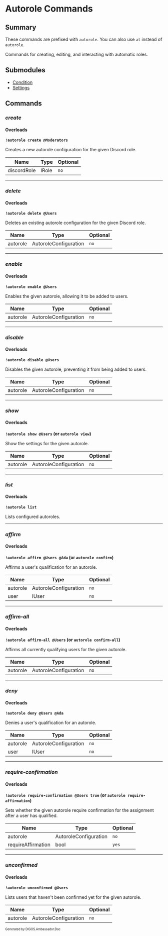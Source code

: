﻿Autorole Commands
=================
## Summary
These commands are prefixed with `autorole`. You can also use `at` instead of `autorole`.

Commands for creating, editing, and interacting with automatic roles.

## Submodules
* [Condition](autorole_condition.md)
* [Settings](autorole_settings.md)

## Commands
### *create*
#### Overloads
**`!autorole create @Moderators`**

Creates a new autorole configuration for the given Discord role.

| Name | Type | Optional |
| --- | --- | --- |
| discordRole | IRole | `no` |

---

### *delete*
#### Overloads
**`!autorole delete @Users`**

Deletes an existing autorole configuration for the given Discord role.

| Name | Type | Optional |
| --- | --- | --- |
| autorole | AutoroleConfiguration | `no` |

---

### *enable*
#### Overloads
**`!autorole enable @Users`**

Enables the given autorole, allowing it to be added to users.

| Name | Type | Optional |
| --- | --- | --- |
| autorole | AutoroleConfiguration | `no` |

---

### *disable*
#### Overloads
**`!autorole disable @Users`**

Disables the given autorole, preventing it from being added to users.

| Name | Type | Optional |
| --- | --- | --- |
| autorole | AutoroleConfiguration | `no` |

---

### *show*
#### Overloads
**`!autorole show @Users` (or `autorole view`)**

Show the settings for the given autorole.

| Name | Type | Optional |
| --- | --- | --- |
| autorole | AutoroleConfiguration | `no` |

---

### *list*
#### Overloads
**`!autorole list`**

Lists configured autoroles.

---

### *affirm*
#### Overloads
**`!autorole affirm @Users @Ada` (or `autorole confirm`)**

Affirms a user's qualification for an autorole.

| Name | Type | Optional |
| --- | --- | --- |
| autorole | AutoroleConfiguration | `no` |
| user | IUser | `no` |

---

### *affirm-all*
#### Overloads
**`!autorole affirm-all @Users` (or `autorole confirm-all`)**

Affirms all currently qualifying users for the given autorole.

| Name | Type | Optional |
| --- | --- | --- |
| autorole | AutoroleConfiguration | `no` |

---

### *deny*
#### Overloads
**`!autorole deny @Users @Ada`**

Denies a user's qualification for an autorole.

| Name | Type | Optional |
| --- | --- | --- |
| autorole | AutoroleConfiguration | `no` |
| user | IUser | `no` |

---

### *require-confirmation*
#### Overloads
**`!autorole require-confirmation @Users true` (or `autorole require-affirmation`)**

Sets whether the given autorole require confirmation for the assignment after a user has qualified.

| Name | Type | Optional |
| --- | --- | --- |
| autorole | AutoroleConfiguration | `no` |
| requireAffirmation | bool | `yes` |

---

### *unconfirmed*
#### Overloads
**`!autorole unconfirmed @Users`**

Lists users that haven't been confirmed yet for the given autorole.

| Name | Type | Optional |
| --- | --- | --- |
| autorole | AutoroleConfiguration | `no` |

<sub><sup>Generated by DIGOS.Ambassador.Doc</sup></sub>